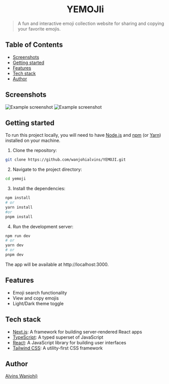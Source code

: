 <div align="center">
  <h1>YEMOJIi</h1>
</div>

> A fun and interactive emoji collection website for sharing and copying your favorite emojis.

## Table of Contents

- [Screenshots](#screenshots)
- [Getting started](#getting-started)
- [Features](#features)
- [Tech stack](#tech-stack)
- [Author](#author)

## Screenshots

![Example screenshot](/public/assets/example-1.png)
![Example screenshot](/public/assets/example-2.png)

## Getting started

To run this project locally, you will need to have [Node.js](https://nodejs.org/en/) and [npm](https://www.npmjs.com/) (or [Yarn](https://yarnpkg.com/)) installed on your machine.

1. Clone the repository:

```bash
git clone https://github.com/wanjohialvins/YEMOJI.git
```

2. Navigate to the project directory:

```bash
cd yemoji
```

3. Install the dependencies:

```bash
npm install
# or
yarn install
#or
pnpm install
```

4. Run the development server:

```bash
npm run dev
# or
yarn dev
# or
pnpm dev
```

The app will be available at http://localhost:3000.

## Features

- Emoji search functionality
- View and copy emojis
- Light/Dark theme toggle

## Tech stack

- [Next.js](https://nextjs.org/): A framework for building server-rendered React apps
- [TypeScript](https://www.typescriptlang.org/): A typed superset of JavaScript
- [React](https://reactjs.org/): A JavaScript library for building user interfaces
- [Tailwind CSS](https://tailwindcss.com/): A utility-first CSS framework

## Author

[Alvins Wanjohi)](https://www.instagram.com/eragondevs/)
